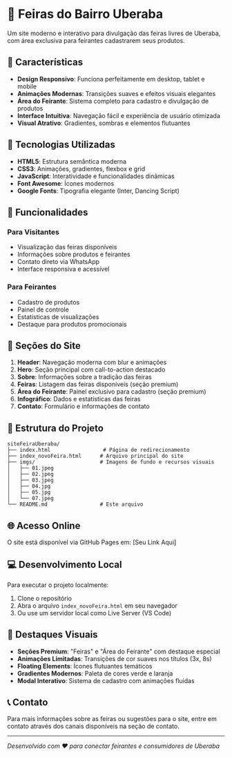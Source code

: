 # 🌽 Feiras do Bairro Uberaba

Um site moderno e interativo para divulgação das feiras livres de Uberaba, com área exclusiva para feirantes cadastrarem seus produtos.

## 🌟 Características

- **Design Responsivo**: Funciona perfeitamente em desktop, tablet e mobile
- **Animações Modernas**: Transições suaves e efeitos visuais elegantes
- **Área do Feirante**: Sistema completo para cadastro e divulgação de produtos
- **Interface Intuitiva**: Navegação fácil e experiência de usuário otimizada
- **Visual Atrativo**: Gradientes, sombras e elementos flutuantes

## 🚀 Tecnologias Utilizadas

- **HTML5**: Estrutura semântica moderna
- **CSS3**: Animações, gradientes, flexbox e grid
- **JavaScript**: Interatividade e funcionalidades dinâmicas
- **Font Awesome**: Ícones modernos
- **Google Fonts**: Tipografia elegante (Inter, Dancing Script)

## 📱 Funcionalidades

### Para Visitantes
- Visualização das feiras disponíveis
- Informações sobre produtos e feirantes
- Contato direto via WhatsApp
- Interface responsiva e acessível

### Para Feirantes
- Cadastro de produtos
- Painel de controle
- Estatísticas de visualizações
- Destaque para produtos promocionais

## 🎨 Seções do Site

1. **Header**: Navegação moderna com blur e animações
2. **Hero**: Seção principal com call-to-action destacado
3. **Sobre**: Informações sobre a tradição das feiras
4. **Feiras**: Listagem das feiras disponíveis (seção premium)
5. **Área do Feirante**: Painel exclusivo para cadastro (seção premium)
6. **Infográfico**: Dados e estatísticas das feiras
7. **Contato**: Formulário e informações de contato

## 📂 Estrutura do Projeto

```
siteFeiraUberaba/
├── index.html                 # Página de redirecionamento
├── index_novoFeira.html      # Arquivo principal do site
├── imgs/                     # Imagens de fundo e recursos visuais
│   ├── 01.jpeg
│   ├── 02.jpeg
│   ├── 03.jpeg
│   ├── 04.jpg
│   ├── 05.jpg
│   └── 07.jpeg
└── README.md                 # Este arquivo
```

## 🌐 Acesso Online

O site está disponível via GitHub Pages em: [Seu Link Aqui]

## 💻 Desenvolvimento Local

Para executar o projeto localmente:

1. Clone o repositório
2. Abra o arquivo `index_novoFeira.html` em seu navegador
3. Ou use um servidor local como Live Server (VS Code)

## 🎯 Destaques Visuais

- **Seções Premium**: "Feiras" e "Área do Feirante" com destaque especial
- **Animações Limitadas**: Transições de cor suaves nos títulos (3x, 8s)
- **Floating Elements**: Ícones flutuantes temáticos
- **Gradientes Modernos**: Paleta de cores verde e laranja
- **Modal Interativo**: Sistema de cadastro com animações fluidas

## 📞 Contato

Para mais informações sobre as feiras ou sugestões para o site, entre em contato através dos canais disponíveis na seção de contato.

---

*Desenvolvido com ❤️ para conectar feirantes e consumidores de Uberaba*
